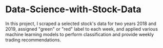 # Data-Science-with-Stock-Data
In this project, I scraped a selected stock's data for two years 2018 and 2019, assigned "green" or "red" label to each week, and applied various machine learning models to perform classification and  provide weekly trading recommendations.

